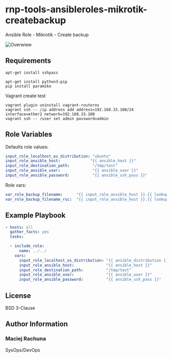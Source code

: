 rnp-tools-ansibleroles-mikrotik-createbackup
=========

Ansible Role - Mikrotik - Create backup

![Overwiew](https://gitlab.com/rachuna-net.pl/tools/ansibleroles/mikrotik/rnp-tools-ansibleroles-mikrotik-createbackup/-/raw/develop/docs/createBackup.png)

Requirements
------------

```
apt-get install sshpass
```

```
apt-get install python3-pip
pip install paramiko
```

Vagrant create test
```
vagrant plugin uninstall vagrant-routeros
vagrant ssh -- /ip address add address=192.168.33.100/24 interface=ether2 network=192.168.33.100
vagrant ssh -- /user set admin password=admin
```


Role Variables
--------------

Defaults role values:

```yaml
input_role_localhost_os_distribution: "ubuntu"
input_role_ansible_host:             "{{ ansible_host }}"
input_role_destination_path:          "/tmp/test"
input_role_ansible_user:              "{{ ansible_user }}"
input_role_ansible_password:          "{{ ansible_ssh_pass }}"
```

Role vars:
```yaml
var_role_backup_filename:      "{{ input_role_ansible_host }}.{{ lookup('pipe','date +%Y%m%d') }}.backup"
var_role_backup_filename_rsc:  "{{ input_role_ansible_host }}.{{ lookup('pipe','date +%Y%m%d') }}.rsc"
```



Example Playbook
----------------

```yaml
- hosts: all
  gather_facts: yes
  tasks:

  - include_role:
      name: ../../
    vars:
      input_role_localhost_os_distribution: "{{ ansible_distribution }}"
      input_role_ansible_host:              "{{ ansible_host }}"
      input_role_destination_path:          "/tmp/test"
      input_role_ansible_user:              "{{ ansible_user }}"
      input_role_ansible_password:          "{{ ansible_ssh_pass }}"
```

License
-------

BSD 3-Clause

Author Information
------------------

### Maciej Rachuna
SysOps/DevOps
